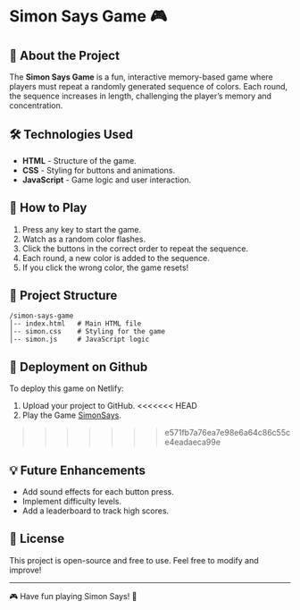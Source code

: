 # Simon Says Game 🎮

## 🚀 About the Project
The **Simon Says Game** is a fun, interactive memory-based game where players must repeat a randomly generated sequence of colors. Each round, the sequence increases in length, challenging the player’s memory and concentration.

## 🛠️ Technologies Used
- **HTML** - Structure of the game.
- **CSS** - Styling for buttons and animations.
- **JavaScript** - Game logic and user interaction.

## 🎯 How to Play
1. Press any key to start the game.
2. Watch as a random color flashes.
3. Click the buttons in the correct order to repeat the sequence.
4. Each round, a new color is added to the sequence.
5. If you click the wrong color, the game resets!

## 📂 Project Structure
```
/simon-says-game
│-- index.html   # Main HTML file
│-- simon.css    # Styling for the game
│-- simon.js     # JavaScript logic
```

## 🚀 Deployment on Github
To deploy this game on Netlify:
1. Upload your project to GitHub.
<<<<<<< HEAD
2. Play the Game [SimonSays](https://simonsays7078.netlify.app/).
>>>>>>> e571fb7a76ea7e98e6a64c86c55ce4eadaeca99e

## 💡 Future Enhancements
- Add sound effects for each button press. 
- Implement difficulty levels.
- Add a leaderboard to track high scores.

## 📜 License
This project is open-source and free to use. Feel free to modify and improve!

---
🎮 Have fun playing Simon Says! 🚀

